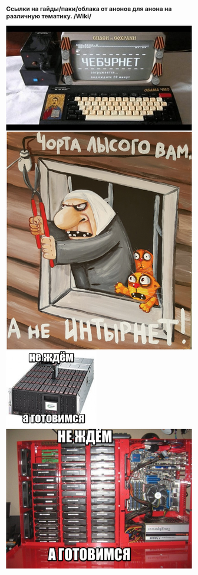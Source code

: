 ### Ссылки на гайды/паки/облака от анонов для анона на различную тематику. /Wiki/

  ![](https://raw.githubusercontent.com/Autism-Corporation/Cheburnet-information-for-Anon-from-Anon/master/pic/68747470733a2f2f62657a746162752e6e65742f75706c6f6164732f373730783433335f4449522f6d656469615f6e6577732f323031392f30322f356336326162353031633837383831393733333235302e6a7067.jpg) ![](https://raw.githubusercontent.com/Autism-Corporation/Cheburnet-information-for-Anon-from-Anon/master/pic/68747470733a2f2f69632e706963732e6c6976656a6f75726e616c2e636f6d2f61766d616c67696e2f363034363539332f333439373630312f333439373630315f6f726967696e616c2e706e67.png)
 ![](https://raw.githubusercontent.com/Autism-Corporation/Cheburnet-information-for-Anon-from-Anon/master/pic/68747470733a2f2f692e6962622e636f2f6653544d74426a2f6c6f6c313535303234343233372e6a7067.jpg)
 ![](https://raw.githubusercontent.com/Autism-Corporation/Cheburnet-information-for-Anon-from-Anon/master/pic/1564594762.jpg)


